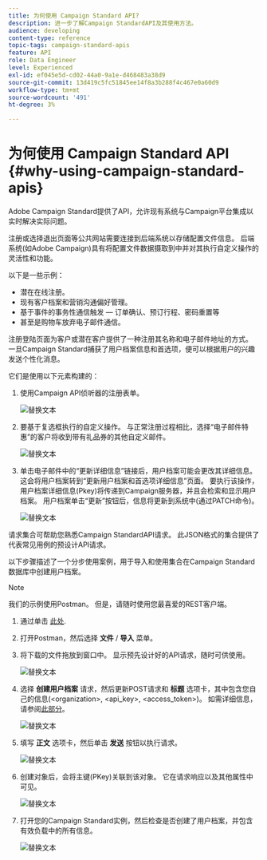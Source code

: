 ```yaml
---
title: 为何使用 Campaign Standard API?
description: 进一步了解Campaign StandardAPI及其使用方法。
audience: developing
content-type: reference
topic-tags: campaign-standard-apis
feature: API
role: Data Engineer
level: Experienced
exl-id: ef045e5d-cd02-44a0-9a1e-d468483a38d9
source-git-commit: 13d419c5fc51845ee14f8a3b288f4c467e0a60d9
workflow-type: tm+mt
source-wordcount: '491'
ht-degree: 3%

---
```


# 为何使用 Campaign Standard API {#why-using-campaign-standard-apis}

Adobe Campaign Standard提供了API，允许现有系统与Campaign平台集成以实时解决实际问题。

注册或选择退出页面等公共网站需要连接到后端系统以存储配置文件信息。 后端系统(如Adobe Campaign)具有将配置文件数据摄取到中并对其执行自定义操作的灵活性和功能。

以下是一些示例：

* 潜在在线注册。
* 现有客户档案和营销沟通偏好管理。
* 基于事件的事务性通信触发 — 订单确认、预订行程、密码重置等
* 甚至是购物车放弃电子邮件通信。

注册登陆页面为客户或潜在客户提供了一种注册其名称和电子邮件地址的方式。 一旦Campaign Standard捕获了用户档案信息和首选项，便可以根据用户的兴趣发送个性化消息。

它们是使用以下元素构建的：

1. 使用Campaign API侦听器的注册表单。

   ![替换文本](assets/apis_uc1.png)

1. 要基于复选框执行的自定义操作。 与正常注册过程相比，选择“电子邮件特惠”的客户将收到带有礼品券的其他自定义邮件。

   ![替换文本](assets/apis_uc2.png)

1. 单击电子邮件中的“更新详细信息”链接后，用户档案可能会更改其详细信息。 这会将用户档案转到“更新用户档案和首选项详细信息”页面。 要执行该操作，用户档案详细信息(Pkey)将传递到Campaign服务器，并且会检索和显示用户档案。 用户档案单击“更新”按钮后，信息将更新到系统中(通过PATCH命令)。

   ![替换文本](assets/apis_uc3.png)

请求集合可帮助您熟悉Campaign StandardAPI请求。 此JSON格式的集合提供了代表常见用例的预设计API请求。

以下步骤描述了一个分步使用案例，用于导入和使用集合在Campaign Standard数据库中创建用户档案。

>[!NOTE]
>
>我们的示例使用Postman。 但是，请随时使用您最喜爱的REST客户端。

1. 通过单击 [此处](https://helpx.adobe.com/content/dam/help/en/campaign/kb/working-with-acs-api/_jcr_content/main-pars/download_section/download-1/KB_postman_collection.json.zip).

1. 打开Postman，然后选择 **文件** / **导入** 菜单。

1. 将下载的文件拖放到窗口中。 显示预先设计好的API请求，随时可供使用。

   ![替换文本](assets/postman_collection.png)

1. 选择 **创建用户档案** 请求，然后更新POST请求和 **标题** 选项卡，其中包含您自己的信息(&lt;organization>, &lt;api_key>, &lt;access_token>)。 如需详细信息，请参阅[此部分](../../api/using/setting-up-api-access.md)。

   ![替换文本](assets/postman_uc1.png)

1. 填写 **正文** 选项卡，然后单击 **发送** 按钮以执行请求。

   ![替换文本](assets/postman_uc2.png)

1. 创建对象后，会将主键(PKey)关联到该对象。 它在请求响应以及其他属性中可见。

   ![替换文本](assets/postman_uc3.png)

1. 打开您的Campaign Standard实例，然后检查是否创建了用户档案，并包含有效负载中的所有信息。

   ![替换文本](assets/postman_uc4.png)

